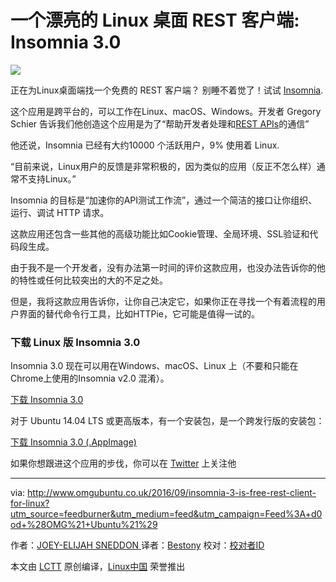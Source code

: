 一个漂亮的 Linux 桌面 REST 客户端: Insomnia 3.0
=====

![](http://www.omgubuntu.co.uk/wp-content/uploads/2016/09/insomnia-app-screenshot.png)

正在为Linux桌面端找一个免费的 REST 客户端？ 别睡不着觉了！试试 [Insomnia][1].

这个应用是跨平台的，可以工作在Linux、macOS、Windows。开发者 Gregory Schier 告诉我们他创造这个应用是为了“帮助开发者处理和[REST APIs][2]的通信”

他还说，Insomnia 已经有大约10000 个活跃用户，9% 使用着 Linux.

“目前来说，Linux用户的反馈是非常积极的，因为类似的应用（反正不怎么样）通常不支持Linux。”

Insomnia 的目标是“加速你的API测试工作流”，通过一个简洁的接口让你组织、运行、调试 HTTP 请求。 

这款应用还包含一些其他的高级功能比如Cookie管理、全局环境、SSL验证和代码段生成。

由于我不是一个开发者，没有办法第一时间的评价这款应用，也没办法告诉你的他的特性或任何比较突出的大的不足之处。

但是，我将这款应用告诉你，让你自己决定它，如果你正在寻找一个有着流程的用户界面的替代命令行工具，比如HTTPie，它可能是值得一试的。

### 下载 Linux 版 Insomnia 3.0 

Insomnia 3.0 现在可以用在Windows、macOS、Linux 上（不要和只能在Chrome上使用的Insomnia v2.0 混淆）。

[下载 Insomnia 3.0][4]

对于 Ubuntu 14.04 LTS 或更高版本，有一个安装包，是一个跨发行版的安装包：

[下载 Insomnia 3.0 (.AppImage)][5]


如果你想跟进这个应用的步伐，你可以在 [Twitter][6] 上关注他

--------------------------------------------------------------------------------

via: http://www.omgubuntu.co.uk/2016/09/insomnia-3-is-free-rest-client-for-linux?utm_source=feedburner&utm_medium=feed&utm_campaign=Feed%3A+d0od+%28OMG%21+Ubuntu%21%29

作者：[JOEY-ELIJAH SNEDDON ][a]
译者：[Bestony](https://github.com/Bestony)
校对：[校对者ID](https://github.com/校对者ID)

本文由 [LCTT](https://github.com/LCTT/TranslateProject) 原创编译，[Linux中国](https://linux.cn/) 荣誉推出

[a]: https://plus.google.com/117485690627814051450/?rel=author
[1]: http://insomnia.rest/
[2]: https://en.wikipedia.org/wiki/Representational_state_transfer
[3]: https://github.com/jkbrzt/httpie
[4]: https://insomnia.rest/download/
[5]: https://builds.insomnia.rest/downloads/linux/latest
[6]: https://twitter.com/GetInsomnia
